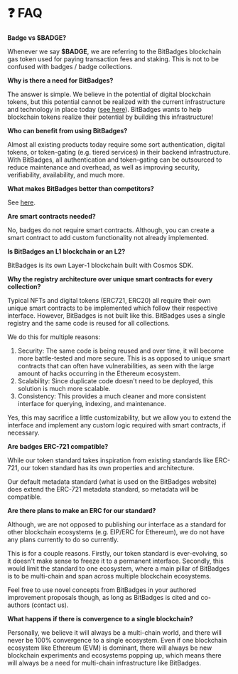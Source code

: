 # ❓ FAQ

**Badge vs $BADGE?**

Whenever we say **$BADGE**, we are referring to the BitBadges blockchain gas token used for paying transaction fees and staking. This is not to be confused with badges / badge collections.

**Why is there a need for BitBadges?**

The answer is simple. We believe in the potential of digital blockchain tokens, but this potential cannot be realized with the current infrastructure and technology in place today ([see here](../)). BitBadges wants to help blockchain tokens realize their potential by building this infrastructure!

**Who can benefit from using BitBadges?**

Almost all existing products today require some sort authentication, digital tokens, or token-gating (e.g. tiered services) in their backend infrastructure. With BitBadges, all authentication and token-gating can be outsourced to reduce maintenance and overhead, as well as improving security, verifiability, availability, and much more.

**What makes BitBadges better than competitors?**

See [here](../#improvements-over-existing-standards).

**Are smart contracts needed?**

No, badges do not require smart contracts. Although, you can create a smart contract to add custom functionality not already implemented.

**Is BitBadges an L1 blockchain or an L2?**

BitBadges is its own Layer-1 blockchain built with Cosmos SDK.&#x20;

**Why the registry architecture over unique smart contracts for every collection?**

Typical NFTs and digital tokens (ERC721, ERC20) all require their own unique smart contracts to be implemented which follow their respective interface. However, BitBadges is not built like this. BitBadges uses a single registry and the same code is reused for all collections.

We do this for multiple reasons:

1. Security: The same code is being reused and over time, it will become more battle-tested and more secure. This is as opposed to unique smart contracts that can often have vulnerabilities, as seen with the large amount of hacks occurring in the Ethereum ecosystem.&#x20;
2. Scalability: Since duplicate code doesn't need to be deployed, this solution is much more scalable.&#x20;
3. Consistency: This provides a much cleaner and more consistent interface for querying, indexing, and maintenance.

Yes, this may sacrifice a little customizability, but we allow you to extend the interface and implement any custom logic required with smart contracts, if necessary.

**Are badges ERC-721 compatible?**

While our token standard takes inspiration from existing standards like ERC-721, our token standard has its own properties and architecture.

Our default metadata standard (what is used on the BitBadges website) does extend the ERC-721 metadata standard, so metadata will be compatible.

**Are there plans to make an ERC for our standard?**

Although, we are not opposed to publishing our interface as a standard for other blockchain ecosystems (e.g. EIP/ERC for Ethereum), we do not have any plans currently to do so currently.&#x20;

This is for a couple reasons. Firstly, our token standard is ever-evolving, so it doesn't make sense to freeze it to a permanent interface. Secondly, this would limit the standard to one ecosystem, where a main pillar of BitBadges is to be multi-chain and span across multiple blockchain ecosystems.

Feel free to use novel concepts from BitBadges in your authored improvement proposals though, as long as BitBadges is cited and co-authors (contact us).

**What happens if there is convergence to a single blockchain?**

Personally, we believe it will always be a multi-chain world, and there will never be 100% convergence to a single ecosystem. Even if one blockchain ecosystem like Ethereum (EVM) is dominant, there will always be new blockchain experiments and ecosystems popping up, which means there will always be a need for multi-chain infrastructure like BitBadges.&#x20;

